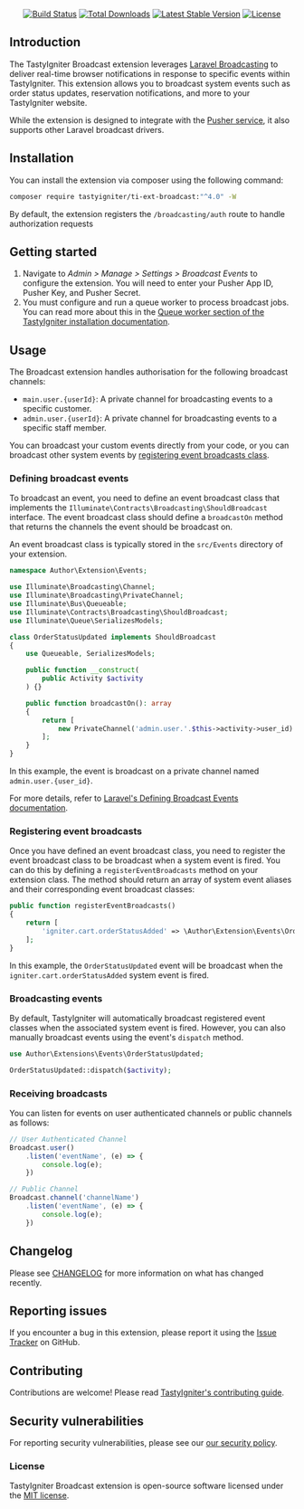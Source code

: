 <p align="center">
    <a href="https://github.com/tastyigniter/ti-ext-broadcast/actions"><img src="https://github.com/tastyigniter/ti-ext-broadcast/actions/workflows/pipeline.yml/badge.svg" alt="Build Status"></a>
    <a href="https://packagist.org/packages/tastyigniter/ti-ext-broadcast"><img src="https://img.shields.io/packagist/dt/tastyigniter/ti-ext-broadcast" alt="Total Downloads"></a>
    <a href="https://packagist.org/packages/tastyigniter/ti-ext-broadcast"><img src="https://img.shields.io/packagist/v/tastyigniter/ti-ext-broadcast" alt="Latest Stable Version"></a>
    <a href="https://packagist.org/packages/tastyigniter/ti-ext-broadcast"><img src="https://img.shields.io/packagist/l/tastyigniter/ti-ext-broadcast" alt="License"></a>
</p>

## Introduction

The TastyIgniter Broadcast extension leverages [Laravel Broadcasting](https://laravel.com/docs/broadcasting) to deliver real-time browser notifications in response to specific events within TastyIgniter. This extension allows you to broadcast system events such as order status updates, reservation notifications, and more to your TastyIgniter website.

While the extension is designed to integrate with the [Pusher service](https://pusher.com/), it also supports other Laravel broadcast drivers.

## Installation

You can install the extension via composer using the following command:

```bash
composer require tastyigniter/ti-ext-broadcast:"^4.0" -W
```

By default, the extension registers the `/broadcasting/auth` route to handle authorization requests

## Getting started

1. Navigate to _Admin > Manage > Settings > Broadcast Events_ to configure the extension. You will need to enter your Pusher App ID, Pusher Key, and Pusher Secret.
2. You must configure and run a queue worker to process broadcast jobs. You can read more about this in the [Queue worker section of the TastyIgniter installation documentation](https://tastyigniter.com/docs/installation#setting-up-the-queue-deamon).

## Usage

The Broadcast extension handles authorisation for the following broadcast channels:

- `main.user.{userId}`: A private channel for broadcasting events to a specific customer.
- `admin.user.{userId}`: A private channel for broadcasting events to a specific staff member.

You can broadcast your custom events directly from your code, or you can broadcast other system events by [registering event broadcasts class](#registering-event-broadcasts).

### Defining broadcast events

To broadcast an event, you need to define an event broadcast class that implements the `Illuminate\Contracts\Broadcasting\ShouldBroadcast` interface. The event broadcast class should define a `broadcastOn` method that returns the channels the event should be broadcast on.

An event broadcast class is typically stored in the `src/Events` directory of your extension.

```php
namespace Author\Extension\Events;

use Illuminate\Broadcasting\Channel;
use Illuminate\Broadcasting\PrivateChannel;
use Illuminate\Bus\Queueable;
use Illuminate\Contracts\Broadcasting\ShouldBroadcast;
use Illuminate\Queue\SerializesModels;

class OrderStatusUpdated implements ShouldBroadcast
{
    use Queueable, SerializesModels;

    public function __construct(
        public Activity $activity
    ) {}

    public function broadcastOn(): array
    {
        return [
            new PrivateChannel('admin.user.'.$this->activity->user_id)
        ];
    }
}
```

In this example, the event is broadcast on a private channel named `admin.user.{user_id}`.

For more details, refer to [Laravel's Defining Broadcast Events documentation](https://laravel.com/docs/broadcasting#defining-broadcast-events).

### Registering event broadcasts

Once you have defined an event broadcast class, you need to register the event broadcast class to be broadcast when a system event is fired. You can do this by defining a `registerEventBroadcasts` method on your extension class. The method should return an array of system event aliases and their corresponding event broadcast classes:

```php
public function registerEventBroadcasts()
{
    return [
        'igniter.cart.orderStatusAdded' => \Author\Extension\Events\OrderStatusUpdated::class,
    ];
}
```

In this example, the `OrderStatusUpdated` event will be broadcast when the `igniter.cart.orderStatusAdded` system event is fired.

### Broadcasting events

By default, TastyIgniter will automatically broadcast registered event classes when the associated system event is fired. However, you can also manually broadcast events using the event's `dispatch` method.

```php
use Author\Extensions\Events\OrderStatusUpdated;

OrderStatusUpdated::dispatch($activity);
```

### Receiving broadcasts

You can listen for events on user authenticated channels or public channels as follows:

```javascript
// User Authenticated Channel
Broadcast.user()
    .listen('eventName', (e) => {
        console.log(e);
    })

// Public Channel
Broadcast.channel('channelName')
    .listen('eventName', (e) => {
        console.log(e);
    })
```

## Changelog

Please see [CHANGELOG](https://github.com/tastyigniter/ti-ext-broadcast/blob/master/CHANGELOG.md) for more information on what has changed recently.

## Reporting issues

If you encounter a bug in this extension, please report it using the [Issue Tracker](https://github.com/tastyigniter/ti-ext-broadcast/issues) on GitHub.

## Contributing

Contributions are welcome! Please read [TastyIgniter's contributing guide](https://tastyigniter.com/docs/contribution-guide).

## Security vulnerabilities

For reporting security vulnerabilities, please see our [our security policy](https://github.com/tastyigniter/ti-ext-broadcast/security/policy).

### License

TastyIgniter Broadcast extension is open-source software licensed under the [MIT license](https://github.com/tastyigniter/ti-ext-broadcast/blob/master/LICENSE.md).

